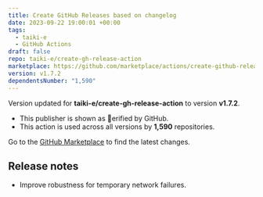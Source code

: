 ```yaml
---
title: Create GitHub Releases based on changelog
date: 2023-09-22 19:00:01 +00:00
tags:
  - taiki-e
  - GitHub Actions
draft: false
repo: taiki-e/create-gh-release-action
marketplace: https://github.com/marketplace/actions/create-github-releases-based-on-changelog
version: v1.7.2
dependentsNumber: "1,590"
---
```



Version updated for **taiki-e/create-gh-release-action** to version **v1.7.2**.
- This publisher is shown as erified by GitHub.
- This action is used across all versions by **1,590** repositories.

Go to the [GitHub Marketplace](https://github.com/marketplace/actions/create-github-releases-based-on-changelog) to find the latest changes.

## Release notes

- Improve robustness for temporary network failures.
